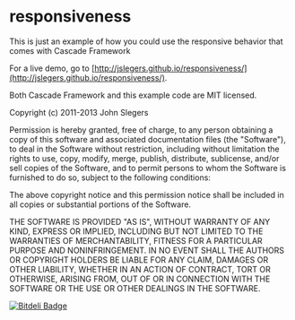 responsiveness
==============

This is just an example of how you could use the responsive behavior that comes with Cascade Framework


For a live demo, go to [http://jslegers.github.io/responsiveness/](http://jslegers.github.io/responsiveness/).

Both Cascade Framework and this example code are MIT licensed.

 Copyright (c) 2011-2013 John Slegers

 Permission is hereby granted, free of charge, to any person
 obtaining a copy of this software and associated documentation
 files (the "Software"), to deal in the Software without
 restriction, including without limitation the rights to use,
 copy, modify, merge, publish, distribute, sublicense, and/or sell
 copies of the Software, and to permit persons to whom the
 Software is furnished to do so, subject to the following
 conditions:

 The above copyright notice and this permission notice shall be
 included in all copies or substantial portions of the Software.

 THE SOFTWARE IS PROVIDED "AS IS", WITHOUT WARRANTY OF ANY KIND,
 EXPRESS OR IMPLIED, INCLUDING BUT NOT LIMITED TO THE WARRANTIES
 OF MERCHANTABILITY, FITNESS FOR A PARTICULAR PURPOSE AND
 NONINFRINGEMENT. IN NO EVENT SHALL THE AUTHORS OR COPYRIGHT
 HOLDERS BE LIABLE FOR ANY CLAIM, DAMAGES OR OTHER LIABILITY,
 WHETHER IN AN ACTION OF CONTRACT, TORT OR OTHERWISE, ARISING
 FROM, OUT OF OR IN CONNECTION WITH THE SOFTWARE OR THE USE OR
 OTHER DEALINGS IN THE SOFTWARE.


[![Bitdeli Badge](https://d2weczhvl823v0.cloudfront.net/CascadeFramework/responsiveness/trend.png)](https://bitdeli.com/free "Bitdeli Badge")

